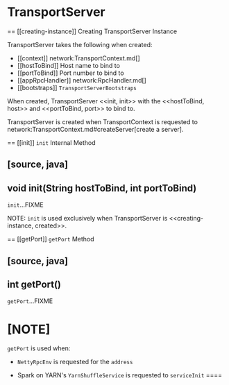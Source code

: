 # TransportServer

== [[creating-instance]] Creating TransportServer Instance

TransportServer takes the following when created:

* [[context]] network:TransportContext.md[]
* [[hostToBind]] Host name to bind to
* [[portToBind]] Port number to bind to
* [[appRpcHandler]] network:RpcHandler.md[]
* [[bootstraps]] `TransportServerBootstraps`

When created, TransportServer <<init, init>> with the <<hostToBind, host>> and <<portToBind, port>> to bind to.

TransportServer is created when TransportContext is requested to network:TransportContext.md#createServer[create a server].

== [[init]] `init` Internal Method

[source, java]
----
void init(String hostToBind, int portToBind)
----

`init`...FIXME

NOTE: `init` is used exclusively when TransportServer is <<creating-instance, created>>.

== [[getPort]] `getPort` Method

[source, java]
----
int getPort()
----

`getPort`...FIXME

[NOTE]
====
`getPort` is used when:

* `NettyRpcEnv` is requested for the `address`

* Spark on YARN's `YarnShuffleService` is requested to `serviceInit`
====
